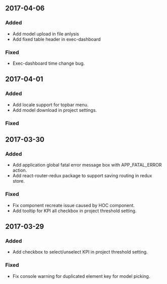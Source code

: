 ## 2017-04-06
### Added
- Add model upload in file anlysis
- Add fixed table header in exec-dashboard

### Fixed
- Exec-dashboard time change bug.

## 2017-04-01
### Added
- Add locale support for topbar menu.
- Add model download in project settings.

### Fixed

## 2017-03-30
### Added
- Add application global fatal error message box with APP_FATAL_ERROR action.
- Add react-router-redux package to support saving routing in redux store.

### Fixed
- Fix component recreate issue caused by HOC component.
- Add tooltip for KPI all checkbox in project threshold setting.

## 2017-03-29
### Added
- Add checkbox to select/unselect KPI in project threshold setting.

### Fixed
- Fix console warning for duplicated element key for model picking.